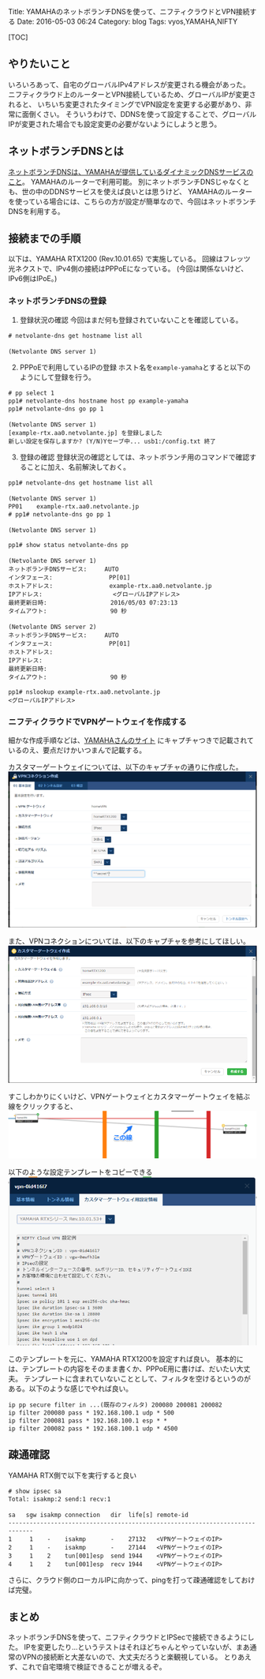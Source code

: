Title: YAMAHAのネットボランチDNSを使って、ニフティクラウドとVPN接続する
Date: 2016-05-03 06:24
Category: blog
Tags: vyos,YAMAHA,NIFTY

[TOC]

## やりたいこと

いろいろあって、自宅のグローバルIPv4アドレスが変更される機会があった。
ニフティクラウド上のルーターとVPN接続しているため、グローバルIPが変更されると、
いちいち変更されたタイミングでVPN設定を変更する必要があり、非常に面倒くさい。
そういうわけで、DDNSを使って設定することで、グローバルIPが変更された場合でも設定変更の必要がないようにしようと思う。


## ネットボランチDNSとは
[ネットボランチDNSは、YAMAHAが提供しているダイナミックDNSサービスのこと](http://www.rtpro.yamaha.co.jp/RT/FAQ/NetVolanteDNS/index.html)。
YAMAHAのルーターで利用可能。
別にネットボランチDNSじゃなくとも、世の中のDDNSサービスを使えば良いとは思うけど、
YAMAHAのルーターを使っている場合には、こちらの方が設定が簡単なので、今回はネットボランチDNSを利用する。

## 接続までの手順

以下は、YAMAHA RTX1200 (Rev.10.01.65) で実施している。
回線はフレッツ光ネクストで、IPv4側の接続はPPPoEになっている。
(今回は関係ないけど、IPv6側はIPoE。)

### ネットボランチDNSの登録

1. 登録状況の確認
今回はまだ何も登録されていないことを確認している。
```
# netvolante-dns get hostname list all

(Netvolante DNS server 1)
```
2. PPPoEで利用しているIPの登録
ホスト名を`example-yamaha`とすると以下のようにして登録を行う。
```
# pp select 1
pp1# netvolante-dns hostname host pp example-yamaha
pp1# netvolante-dns go pp 1

(Netvolante DNS server 1)
[example-rtx.aa0.netvolante.jp] を登録しました
新しい設定を保存しますか? (Y/N)Yセーブ中... usb1:/config.txt 終了
```
3. 登録の確認
登録状況の確認としては、ネットボランチ用のコマンドで確認することに加え、名前解決しておく。
```
pp1# netvolante-dns get hostname list all

(Netvolante DNS server 1)
PP01    example-rtx.aa0.netvolante.jp
# pp1# netvolante-dns go pp 1

(Netvolante DNS server 1)
```
```
pp1# show status netvolante-dns pp

(Netvolante DNS server 1)
ネットボランチDNSサービス:     AUTO
インタフェース:                PP[01]
ホストアドレス:                example-rtx.aa0.netvolante.jp
IPアドレス:                    <グローバルIPアドレス>
最終更新日時:                  2016/05/03 07:23:13
タイムアウト:                  90 秒

(Netvolante DNS server 2)
ネットボランチDNSサービス:     AUTO
インタフェース:                PP[01]
ホストアドレス:
IPアドレス:
最終更新日時:
タイムアウト:                  90 秒
```
```
pp1# nslookup example-rtx.aa0.netvolante.jp
<グローバルIPアドレス>
```

### ニフティクラウドでVPNゲートウェイを作成する

細かな作成手順などは、[YAMAHAさんのサイト](http://jp.yamaha.com/products/network/solution/dns_cloud/nifty_cloud/) にキャプチャつきで記載されているのえ、要点だけかいつまんで記載する。

カスタマーゲートウェイについては、以下のキャプチャの通りに作成した。
![](/images/2016/vpn/create_vpn_connection.png)

また、VPNコネクションについては、以下のキャプチャを参考にしてほしい。
![](/images/2016/vpn/customer_gateway.png)

すこしわかりにくいけど、VPNゲートウェイとカスタマーゲートウェイを結ぶ線をクリックすると、
![](/images/2016/vpn/network_line.png)

以下のような設定テンプレートをコピーできる
![](/images/2016/vpn/template.png)

このテンプレートを元に、YAMAHA RTX1200を設定すれば良い。
基本的には、テンプレートの内容をそのまま書くか、PPPoE用に書けば、だいたい大丈夫。
テンプレートに含まれていないこととして、フィルタを空けるというのがある。以下のような感じでやれば良い。
```
ip pp secure filter in ...(既存のフィルタ) 200080 200081 200082
ip filter 200080 pass * 192.168.100.1 udp * 500
ip filter 200081 pass * 192.168.100.1 esp * *
ip filter 200082 pass * 192.168.100.1 udp * 4500
```

## 疎通確認

YAMAHA RTX側で以下を実行すると良い
```
# show ipsec sa
Total: isakmp:2 send:1 recv:1

sa   sgw isakmp connection   dir  life[s] remote-id
-----------------------------------------------------------------------------
1     1    -    isakmp       -    27132   <VPNゲートウェイのIP>
2     1    -    isakmp       -    27144   <VPNゲートウェイのIP>
3     1    2    tun[001]esp  send 1944    <VPNゲートウェイのIP>
4     1    2    tun[001]esp  recv 1944    <VPNゲートウェイのIP>
```

さらに、クラウド側のローカルIPに向かって、pingを打って疎通確認をしておけば完璧。


## まとめ

ネットボランチDNSを使って、ニフティクラウドとIPSecで接続できるようにした。
IPを変更したり...というテストはそれほどちゃんとやっていないが、まあ通常のVPNの接続断と大差ないので、大丈夫だろうと楽観視している。
とりあえず、これで自宅環境で検証できることが増えるぞ。

